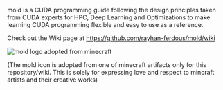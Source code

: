 mold is a CUDA programming guide following the design principles taken from CUDA experts for HPC, Deep Learning and Optimizations to make learning CUDA programming flexible and easy to use as a reference.

Check out the Wiki page at https://github.com/rayhan-ferdous/mold/wiki

![mold logo adopted from minecraft](https://vignette.wikia.nocookie.net/minecraft/images/b/ba/MossyCobblestone.png/revision/latest?cb=20191027185431)


(The mold icon is adopted from one of minecraft artifacts only for this repository/wiki. This is solely for expressing love and respect to mincraft artists and their creative works)
